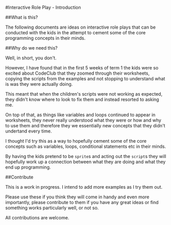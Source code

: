 #Interactive Role Play - Introduction

##What is this?

The following documents are ideas on interactive role plays that can be conducted with the kids in the attempt to cement some of the core programming concepts in their minds.

##Why do we need this?

Well, in short, you don't.

However, I have found that in the first 5 weeks of term 1 the kids were so excited about CodeClub that they zoomed through their worksheets, copying the scripts from the examples and not stopping to understand what is was they were actually doing.

This meant that when the children's scripts were not working as expected, they didn't know where to look to fix them and instead resorted to asking me.

On top of that, as things like variables and loops continued to appear in worksheets, they never really understood what they were or how and why to use them and therefore they we essentially new concepts that they didn't undertand every time.

I thought I'd try this as a way to hopefully cement some of the core concepts such as variables, loops, conditional statements etc in their minds.

By having the kids pretend to be `sprite`s and acting out the `script`s they will hopefully work up a connection between what they are doing and what they end up programming.


##Contribute

This is a work in progress.  I intend to add more examples as I try them out.

Please use these if you think they will come in handy and even more importantly, please contribute to them if you have any great ideas or find something works particularly well, or not so.

All contributions are welcome.

